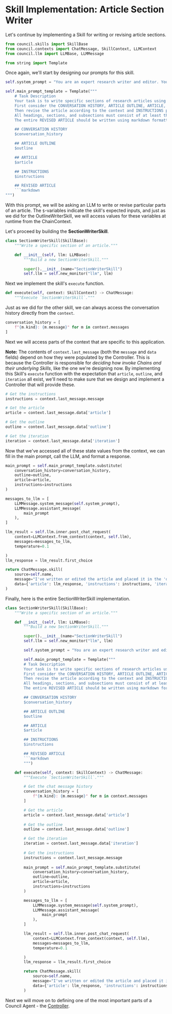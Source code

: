 # Skill Implementation: Article Section Writer

Let's continue by implementing a Skill for writing or revising article sections. 


```python
from council.skills import SkillBase
from council.contexts import ChatMessage, SkillContext, LLMContext
from council.llm import LLMBase, LLMMessage

from string import Template
```

Once again, we'll start by designing our prompts for this skill.


```python
self.system_prompt = "You are an expert research writer and editor. Your role is to write or revise detailed sections of research articles in markdown format."

self.main_prompt_template = Template("""
    # Task Description
    Your task is to write specific sections of research articles using your own knowledge.
    First consider the CONVERSATION HISTORY, ARTICLE OUTLINE, ARTICLE, and INSTRUCTIONS.
    Then revise the article according to the context and INSTRUCTIONS provided below.
    All headings, sections, and subsections must consist of at least three detailed paragraphs each.
    The entire REVISED ARTICLE should be written using markdown formatting. 

    ## CONVERSATION HISTORY
    $conversation_history

    ## ARTICLE OUTLINE
    $outline

    ## ARTICLE
    $article

    ## INSTRUCTIONS
    $instructions

    ## REVISED ARTICLE
    ```markdown
""")
```

With this prompt, we will be asking an LLM to write or revise particular parts of an article. The `$`-variables indicate the skill's expected inputs, and just as we did for the OutlineWriterSkill, we will access values for these variables at runtime from the ChainContext.

Let's proceed by building the **SectionWriterSkill**.


```python
class SectionWriterSkill(SkillBase):
    """Write a specific section of an article."""

    def __init__(self, llm: LLMBase):
        """Build a new SectionWriterSkill."""

        super().__init__(name="SectionWriterSkill")
        self.llm = self.new_monitor("llm", llm)
```

Next we implement the skill's `execute` function.


```python
def execute(self, context: SkillContext) -> ChatMessage:
    """Execute `SectionWriterSkill`."""
```

Just as we did for the other skill, we can always access the conversation history directly from the `context`.


```python
conversation_history = [
    f"{m.kind}: {m.message}" for m in context.messages
]
```

Next we will access parts of the context that are specific to this application.

**Note:** The contents of `context.last_message` (both the `message` and `data` fields) depend on how they were populated by the Controller. This is because the Controller is responsible for *deciding how invoke Chains and their underlying Skills*, like the one we're designing now. By implementing this Skill's `execute` function with the expectation that `article`, `outline`, and `iteration` all exist, we'll need to make sure that we design and implement a Controller that will provide these.


```python
# Get the instructions
instructions = context.last_message.message

# Get the article
article = context.last_message.data['article']

# Get the outline
outline = context.last_message.data['outline']

# Get the iteration
iteration = context.last_message.data['iteration']
```

Now that we've accessed all of these state values from the context, we can fill in the main prompt, call the LLM, and format a response.


```python
main_prompt = self.main_prompt_template.substitute(
    conversation_history=conversation_history,
    outline=outline,
    article=article,
    instructions=instructions
)

messages_to_llm = [
    LLMMessage.system_message(self.system_prompt),
    LLMMessage.assistant_message(
        main_prompt
    ),
]

llm_result = self.llm.inner.post_chat_request(
    context=LLMContext.from_context(context, self.llm),
    messages=messages_to_llm,
    temperature=0.1

)
llm_response = llm_result.first_choice

return ChatMessage.skill(
    source=self.name,
    message="I've written or edited the article and placed it in the 'data' field.",
    data={'article': llm_response, 'instructions': instructions, 'iteration': iteration},
)
```

Finally, here is the entire SectionWriterSkill implementation.


```python
class SectionWriterSkill(SkillBase):
    """Write a specific section of an article."""

    def __init__(self, llm: LLMBase):
        """Build a new SectionWriterSkill."""

        super().__init__(name="SectionWriterSkill")
        self.llm = self.new_monitor("llm", llm)

        self.system_prompt = "You are an expert research writer and editor. Your role is to write or revise detailed sections of research articles in markdown format."

        self.main_prompt_template = Template("""
        # Task Description
        Your task is to write specific sections of research articles using your own knowledge.
        First consider the CONVERSATION HISTORY, ARTICLE OUTLINE, ARTICLE, and INSTRUCTIONS.
        Then revise the article according to the context and INSTRUCTIONS provided below.
        All headings, sections, and subsections must consist of at least three detailed paragraphs each.
        The entire REVISED ARTICLE should be written using markdown formatting. 

        ## CONVERSATION HISTORY
        $conversation_history

        ## ARTICLE OUTLINE
        $outline

        ## ARTICLE
        $article

        ## INSTRUCTIONS
        $instructions

        ## REVISED ARTICLE
        ```markdown
        """)

    def execute(self, context: SkillContext) -> ChatMessage:
        """Execute `SectionWriterSkill`."""

        # Get the chat message history
        conversation_history = [
            f"{m.kind}: {m.message}" for m in context.messages
        ]

        # Get the article
        article = context.last_message.data['article']
        
        # Get the outline
        outline = context.last_message.data['outline']

        # Get the iteration
        iteration = context.last_message.data['iteration']
       
        # Get the instructions
        instructions = context.last_message.message
        
        main_prompt = self.main_prompt_template.substitute(
            conversation_history=conversation_history,
            outline=outline,
            article=article,
            instructions=instructions
        )

        messages_to_llm = [
            LLMMessage.system_message(self.system_prompt),
            LLMMessage.assistant_message(
                main_prompt
            ),
        ]

        llm_result = self.llm.inner.post_chat_request(
            context=LLMContext.from_context(context, self.llm),
            messages=messages_to_llm,
            temperature=0.1

        )
        llm_response = llm_result.first_choice

        return ChatMessage.skill(
            source=self.name,
            message="I've written or edited the article and placed it in the 'data' field.",
            data={'article': llm_response, 'instructions': instructions, 'iteration': iteration},
        )
```

Next we will move on to defining one of the most important parts of a Council Agent - the [Controller](./4_controller.md).
